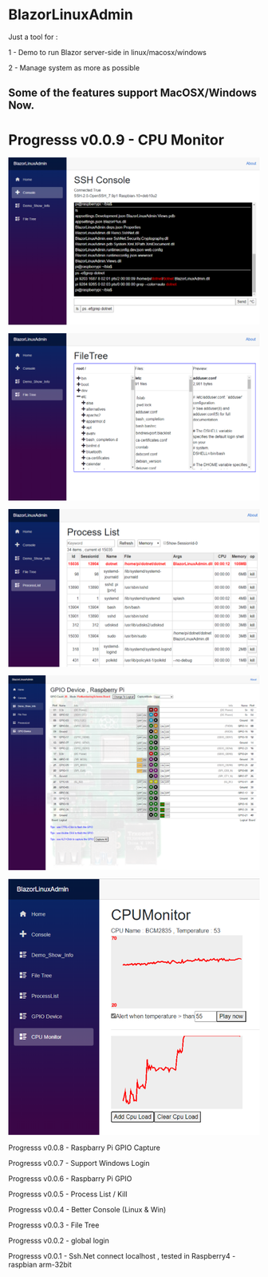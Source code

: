 # BlazorLinuxAdmin

Just a tool for :

1 - Demo to run Blazor server-side in linux/macosx/windows

2 - Manage system as more as possible

## Some of the features support MacOSX/Windows Now.

# Progresss v0.0.9 - CPU Monitor

![Screenshot](https://github.com/BlazorPlus/BlazorLinuxAdmin/raw/master/demoscreenshots/BlazorLinuxAdmin.png)

![Screenshot](https://github.com/BlazorPlus/BlazorLinuxAdmin/raw/master/demoscreenshots/BlazorLinuxAdmin-FileTree.png)

![Screenshot](https://github.com/BlazorPlus/BlazorLinuxAdmin/raw/master/demoscreenshots/BlazorLinuxAdmin-ProcList.png)

![Screenshot](https://github.com/BlazorPlus/BlazorLinuxAdmin/raw/master/demoscreenshots/BlazorLinuxAdmin-GPIO.png)

![Screenshot](https://github.com/BlazorPlus/BlazorLinuxAdmin/raw/master/demoscreenshots/BlazorLinuxAdmin-CPUMonitor.png)

Progresss v0.0.8 - Raspbarry Pi GPIO Capture

Progresss v0.0.7 - Support Windows Login

Progresss v0.0.6 - Raspbarry Pi GPIO

Progresss v0.0.5 - Process List / Kill

Progresss v0.0.4 - Better Console (Linux & Win)

Progresss v0.0.3 - File Tree

Progresss v0.0.2 - global login 

Progresss v0.0.1 - Ssh.Net connect localhost , tested in Raspberry4 - raspbian arm-32bit